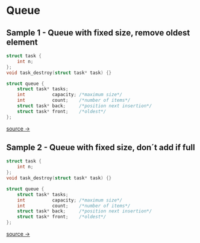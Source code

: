 # Queue

## Sample 1 - Queue with fixed size, remove oldest element

```c
struct task {
    int n;
};
void task_destroy(struct task* task) {}

struct queue {
    struct task* tasks;
    int          capacity; /*maximum size*/
    int          count;    /*number of items*/
    struct task* back;     /*position next insertion*/
    struct task* front;    /*oldest*/
};
```
[source → ](queue1.md)


## Sample 2 - Queue with fixed size, don´t add if full

```c
struct task {
    int n;
};
void task_destroy(struct task* task) {}

struct queue {
    struct task* tasks;
    int          capacity; /*maximum size*/
    int          count;    /*number of items*/
    struct task* back;     /*position next insertion*/
    struct task* front;    /*oldest*/
};
```

[source → ](queue2.md)

